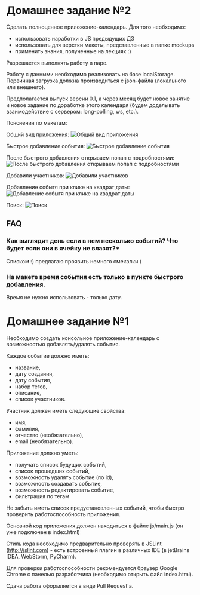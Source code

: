 Домашнее задание №2
=============

Сделать полноценное приложение-календарь.
Для того необходимо:
* использовать наработки в JS предыдущих ДЗ
* использовать для верстки макеты, представленные в папке mockups
* применить знания, полученные на лекциях :)

Разрешается выполнять работу в паре.

Работу с данными необходимо реализовать на базе localStorage. Первичная загрузка должна производиться с json-файла (локального или внешнего).

Предполагается выпуск версии 0.1, а через месяц будет новое занятие и новое задание по доработке этого календаря (будем доделывать взаимодействие с сервером: long-polling, ws, etc.).

Пояснения по макетам:

Общий вид приложения:
![Общий вид приложения](Task2/mockups/Calendar-HW-01.png)

Быстрое добавление события:
![Быстрое добавление события](Task2/mockups/Calendar-HW-02.png)

После быстрого добавления открываем попап с подробностями:
![После быстрого добавления открываем попап с подробностями](Task2/mockups/Calendar-HW-03.png)

Добавили участников:
![Добавили участников](Task2/mockups/Calendar-HW-04.png)

Добавление событя при клике на квадрат даты:
![Добавление событя при клике на квадрат даты](Task2/mockups/Calendar-HW-05.png)

Поиск:
![Поиск](Task2/mockups/Calendar-HW-07.png)

## FAQ

### Как выглядит день если в нем несколько событий? Что будет если они в ячейку не влазят?*
Списком :) предлагаю проявить немного смекалки )

### На макете время события есть только в пункте быстрого добавления.
Время не нужно использовать - только дату.


Домашнее задание №1
=============

Необходимо создать консольное приложение-календарь с возможностью добавлять/удалять события.
 
Каждое событие должно иметь:
 * название, 
 * дату создания, 
 * дату события, 
 * набор тегов, 
 * описание, 
 * список участников.
 
Участник должен иметь следующие свойства: 
 * имя, 
 * фамилия, 
 * отчество (необязательно), 
 * email (необязательно).

Приложение должно уметь:
 * получать список будущих событий, 
 * список прошедших событий,
 * возможность удалять событие (по id),
 * возможность создавать событие,
 * возможность редактировать событие,
 * фильтрация по тегам
 

Не забыть иметь список предустановленных событий, чтобы быстро проверить работоспособность приложения.

Основной код приложения должен находиться в файле js/main.js (он уже подключен в index.html)

Стиль кода необходимо предварительно проверять в JSLint (http://jslint.com) - есть встроенный плагин в различных IDE (в jetBrains IDEA, WebStorm, PyCharm).

Для проверки работоспособности рекомендуется браузер Google Chrome с панелью разработчика (необходимо открыть файл index.html).

Сдача работа оформляется в виде Pull Request'a.
